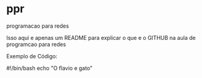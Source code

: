 # ppr
programacao para redes

Isso aqui e apenas um README para explicar o que e o GITHUB na aula de programcao para redes

Exemplo de Código:

#!/bin/bash
echo "O flavio e gato"
